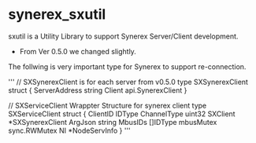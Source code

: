 # synerex_sxutil

sxutil is a Utility Library to support Synerex Server/Client development.


- From Ver 0.5.0 we changed slightly.

The follwing is very important type for Synerex to support re-connection.

'''
// SXSynerexClient is for each server from v0.5.0
type SXSynerexClient struct {
	ServerAddress string
	Client        api.SynerexClient
}

// SXServiceClient Wrappter Structure for synerex client
type SXServiceClient struct {
	ClientID    IDType
	ChannelType uint32
	SXClient    *SXSynerexClient
	ArgJson     string
	MbusIDs     []IDType
	mbusMutex   sync.RWMutex
	NI          *NodeServInfo
}
'''
